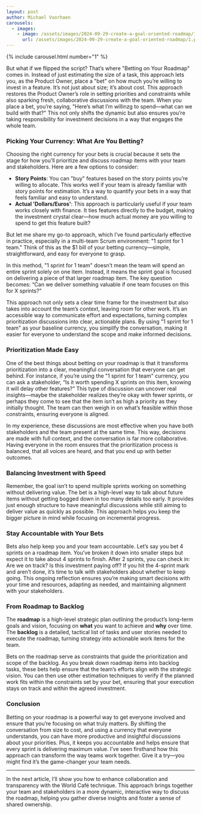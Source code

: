 ```yaml
---
layout: post
author: Michael Voorhaen
carousels:
  - images: 
    - image: /assets/images/2024-09-29-create-a-goal-oriented-roadmap/1.png
      url: /assets/images/2024-09-29-create-a-goal-oriented-roadmap/1.png
---
```


{% include carousel.html number="1" %}

But what if we flipped the script? That’s where "Betting on Your Roadmap" comes in. Instead of just estimating the size of a task, this approach lets you, as the Product Owner, place a "bet" on how much you’re willing to invest in a feature. It’s not just about size; it’s about cost. This approach restores the Product Owner’s role in setting priorities and constraints while also sparking fresh, collaborative discussions with the team. When you place a bet, you’re saying, "Here’s what I’m willinzg to spend—what can we build with that?" This not only shifts the dynamic but also ensures you’re taking responsibility for investment decisions in a way that engages the whole team.

### Picking Your Currency: What Are You Betting?

Choosing the right currency for your bets is crucial because it sets the stage for how you’ll prioritize and discuss roadmap items with your team and stakeholders. Here are a few options to consider:

- **Story Points**: You can "buy" features based on the story points you’re willing to allocate. This works well if your team is already familiar with story points for estimation. It’s a way to quantify your bets in a way that feels familiar and easy to understand.
- **Actual 'Dollars/Euros'**: This approach is particularly useful if your team works closely with finance. It ties features directly to the budget, making the investment crystal clear—how much actual money are you willing to spend to get this feature built?

But let me share my go-to approach, which I’ve found particularly effective in practice, especially in a multi-team Scrum environment: "1 sprint for 1 team." Think of this as the $1 bill of your betting currency—simple, straightforward, and easy for everyone to grasp.

In this method, "1 sprint for 1 team" doesn’t mean the team will spend an entire sprint solely on one item. Instead, it means the sprint goal is focused on delivering a piece of that larger roadmap item. The key question becomes: “Can we deliver something valuable if one team focuses on this for X sprints?”

This approach not only sets a clear time frame for the investment but also takes into account the team’s context, leaving room for other work. It’s an accessible way to communicate effort and expectations, turning complex prioritization discussions into clear, actionable plans. By using "1 sprint for 1 team" as your baseline currency, you simplify the conversation, making it easier for everyone to understand the scope and make informed decisions.

### Prioritization Made Easy

One of the best things about betting on your roadmap is that it transforms prioritization into a clear, meaningful conversation that everyone can get behind. For instance, if you’re using the "1 sprint for 1 team" currency, you can ask a stakeholder, “Is it worth spending X sprints on this item, knowing it will delay other features?” This type of discussion can uncover real insights—maybe the stakeholder realizes they’re okay with fewer sprints, or perhaps they come to see that the item isn’t as high a priority as they initially thought. The team can then weigh in on what’s feasible within those constraints, ensuring everyone is aligned.

In my experience, these discussions are most effective when you have both stakeholders and the team present at the same time. This way, decisions are made with full context, and the conversation is far more collaborative. Having everyone in the room ensures that the prioritization process is balanced, that all voices are heard, and that you end up with better outcomes.

### Balancing Investment with Speed

Remember, the goal isn’t to spend multiple sprints working on something without delivering value. The bet is a high-level way to talk about future items without getting bogged down in too many details too early. It provides just enough structure to have meaningful discussions while still aiming to deliver value as quickly as possible. This approach helps you keep the bigger picture in mind while focusing on incremental progress.

### Stay Accountable with Your Bets

Bets also help keep you and your team accountable. Let’s say you bet 4 sprints on a roadmap item. You’ve broken it down into smaller steps but expect it to take about 4 sprints to finish. After 2 sprints, you can check in: Are we on track? Is this investment paying off? If you hit the 4-sprint mark and aren’t done, it’s time to talk with stakeholders about whether to keep going. This ongoing reflection ensures you’re making smart decisions with your time and resources, adapting as needed, and maintaining alignment with your stakeholders.

### From Roadmap to Backlog

The **roadmap** is a high-level strategic plan outlining the product’s long-term goals and vision, focusing on **what** you want to achieve and **why** over time. The **backlog** is a detailed, tactical list of tasks and user stories needed to execute the roadmap, turning strategy into actionable work items for the team.

Bets on the roadmap serve as constraints that guide the prioritization and scope of the backlog. As you break down roadmap items into backlog tasks, these bets help ensure that the team’s efforts align with the strategic vision. You can then use other estimation techniques to verify if the planned work fits within the constraints set by your bet, ensuring that your execution stays on track and within the agreed investment.

### Conclusion

Betting on your roadmap is a powerful way to get everyone involved and ensure that you’re focusing on what truly matters. By shifting the conversation from size to cost, and using a currency that everyone understands, you can have more productive and insightful discussions about your priorities. Plus, it keeps you accountable and helps ensure that every sprint is delivering maximum value. I’ve seen firsthand how this approach can transform the way teams work together. Give it a try—you might find it’s the game-changer your team needs.

---

In the next article, I’ll show you how to enhance collaboration and transparency with the World Café technique. This approach brings together your team and stakeholders in a more dynamic, interactive way to discuss the roadmap, helping you gather diverse insights and foster a sense of shared ownership.